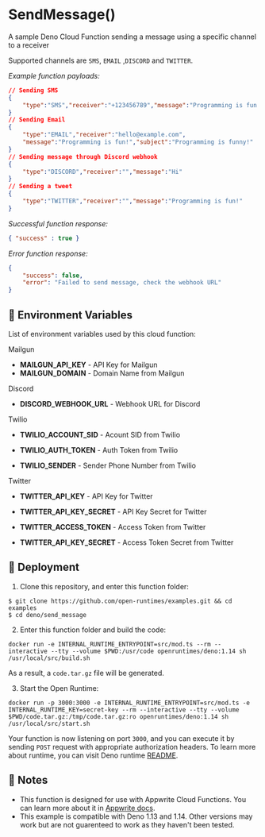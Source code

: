 # SendMessage() 

A sample Deno Cloud Function sending a message using a specific channel to a receiver

Supported channels are `SMS`, `EMAIL` ,`DISCORD` and `TWITTER`.


_Example function payloads:_

```json
// Sending SMS
{
    "type":"SMS","receiver":"+123456789","message":"Programming is fun!"
}
// Sending Email
{
    "type":"EMAIL","receiver":"hello@example.com",
    "message":"Programming is fun!","subject":"Programming is funny!"
}
// Sending message through Discord webhook 
{
    "type":"DISCORD","receiver":"","message":"Hi"
}
// Sending a tweet
{
    "type":"TWITTER","receiver":"","message":"Programming is fun!"
}
```


_Successful function response:_


```json
{ "success" : true }
```

_Error function response:_


```json
{
	"success": false,
	"error": "Failed to send message, check the webhook URL"
}
```

## 📝 Environment Variables

List of environment variables used by this cloud function:

Mailgun
* **MAILGUN_API_KEY** - API Key for Mailgun 
* **MAILGUN_DOMAIN** - Domain Name from Mailgun

Discord
* **DISCORD_WEBHOOK_URL** - Webhook URL for Discord 

Twilio 

* **TWILIO_ACCOUNT_SID** - Acount SID from Twilio

* **TWILIO_AUTH_TOKEN** - Auth Token from Twilio

* **TWILIO_SENDER** - Sender Phone Number from Twilio

Twitter

* **TWITTER_API_KEY** - API Key for Twitter


* **TWITTER_API_KEY_SECRET** - API Key Secret for Twitter

* **TWITTER_ACCESS_TOKEN** - Access Token from Twitter

* **TWITTER_API_KEY_SECRET** - Access Token Secret from Twitter

## 🚀 Deployment

1. Clone this repository, and enter this function folder:

```
$ git clone https://github.com/open-runtimes/examples.git && cd examples
$ cd deno/send_message
```

2. Enter this function folder and build the code:
```
docker run -e INTERNAL_RUNTIME_ENTRYPOINT=src/mod.ts --rm --interactive --tty --volume $PWD:/usr/code openruntimes/deno:1.14 sh /usr/local/src/build.sh
```
As a result, a `code.tar.gz` file will be generated.

3. Start the Open Runtime:
```
docker run -p 3000:3000 -e INTERNAL_RUNTIME_ENTRYPOINT=src/mod.ts -e INTERNAL_RUNTIME_KEY=secret-key --rm --interactive --tty --volume $PWD/code.tar.gz:/tmp/code.tar.gz:ro openruntimes/deno:1.14 sh /usr/local/src/start.sh
```

Your function is now listening on port `3000`, and you can execute it by sending `POST` request with appropriate authorization headers. To learn more about runtime, you can visit Deno runtime [README](https://github.com/open-runtimes/open-runtimes/tree/main/runtimes/deno-1.14).

## 📝 Notes
 - This function is designed for use with Appwrite Cloud Functions. You can learn more about it in [Appwrite docs](https://appwrite.io/docs/functions).
 - This example is compatible with Deno 1.13 and 1.14. Other versions may work but are not guarenteed to work as they haven't been tested.

